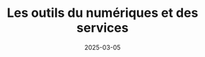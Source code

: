 ---
cascade:
  type: toolkit
description: Guides et ressources complets pour les pratiques de développement
date: 2025-03-05
hero_image: "/img/toolkit/landing.svg"
hero_image_alt: "Illustration d'un homme et d'une femme construisant une structure avec de grands blocs géométriques et des fenêtres, une étagère et des plantes en arrière-plan."
hero_text: |
  Les outils du numérique et des services offrent des conseils pratiques basés sur les expériences réelles du SNC et de nos partenaires. Conforme à la [politique sur les services et le numérique](https://www.tbs-sct.canada.ca/pol/doc-fra.aspx?id=32603) et aux [normes relatives au numérique](https://www.canada.ca/fr/gouvernement/systeme/gouvernement-numerique/normes-numeriques-gouvernement-canada.html), notre boîte à outils aide à relever les défis, à adopter des pratiques agiles et à concevoir des services numériques centrés sur la personne.
hero_title: Concevoir et offrir de meilleurs services numériques
layout: landing
title: Les outils du numériques et des services
tools_description: |
  Produits numériques construits par le Service numérique canadien pour améliorer la prestation des services dans l’ensemble du gouvernement du Canada.
tools:
  - "guide-de-rédaction-du-contenu-du-site-canada-ca"
  - "amelioration-continue-du-contenu-web"
  - "conception-pour-canada-ca"
  - "boite-a-outils-de-l-accessibilite-numerique"
  - "système-de-design-gc"
  - "notification-gc"
  - "formulaires-gc"
  - "sondage-sur-la-réussite-des-tâches-du-gc"
  - "outil-de-rétroaction-sur-la-page"
translationKey: service-digital-toolkit
type: toolkit
url: /les-outils-du-numeriques-et-de-services/
---